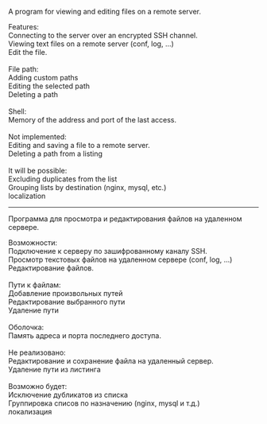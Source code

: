 A program for viewing and editing files on a remote server.<br/>

Features:<br/>
Connecting to the server over an encrypted SSH channel.<br/>
Viewing text files on a remote server (conf, log, ...)<br/>
Edit the file.<br/>
<br/>
File path:<br/>
Adding custom paths<br/>
Editing the selected path<br/>
Deleting a path<br/>
<br/>
Shell:<br/>
Memory of the address and port of the last access.<br/>
<br/>
Not implemented:<br/>
Editing and saving a file to a remote server.<br/>
Deleting a path from a listing<br/>
<br/>
It will be possible:<br/>
Excluding duplicates from the list<br/>
Grouping lists by destination (nginx, mysql, etc.)<br/>
localization<br/>


***

Программа для просмотра и редактирования файлов на удаленном сервере.<br/>

Возможности:<br/>
Подключение к серверу по зашифрованному каналу SSH.<br/>
Просмотр текстовых файлов на удаленном сервере (conf, log, ...)<br/>
Редактирование файлов.<br/>
<br/>
Пути к файлам:<br/>
Добавление произвольных путей<br/>
Редактирование выбранного пути<br/>
Удаление пути<br/>
<br/>
Оболочка:<br/>
Память адреса и порта последнего доступа.<br/>
<br/>
Не реализовано:<br/>
Редактирование и сохранение файла на удаленный сервер.<br/>
Удаление пути из листинга<br/>
<br/>
Возможно будет:<br/>
Исключение дубликатов из списка<br/>
Группировка списов по назначению (nginx, mysql и т.д.)<br/>
локализация<br/>
